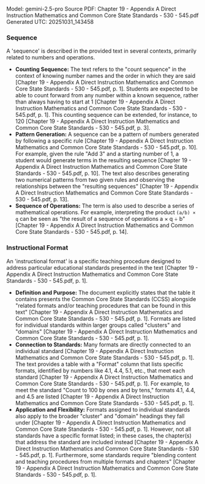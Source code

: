 Model: gemini-2.5-pro
Source PDF: Chapter 19 - Appendix A Direct Instruction Mathematics and Common Core State Standards - 530 - 545.pdf
Generated UTC: 20251031_143458

### Sequence

A 'sequence' is described in the provided text in several contexts, primarily related to numbers and operations.

*   **Counting Sequence:** The text refers to the "count sequence" in the context of knowing number names and the order in which they are said [Chapter 19 - Appendix A Direct Instruction Mathematics and Common Core State Standards - 530 - 545.pdf, p. 1]. Students are expected to be able to count forward from any number within a known sequence, rather than always having to start at 1 [Chapter 19 - Appendix A Direct Instruction Mathematics and Common Core State Standards - 530 - 545.pdf, p. 1]. This counting sequence can be extended, for instance, to 120 [Chapter 19 - Appendix A Direct Instruction Mathematics and Common Core State Standards - 530 - 545.pdf, p. 3].
*   **Pattern Generation:** A sequence can be a pattern of numbers generated by following a specific rule [Chapter 19 - Appendix A Direct Instruction Mathematics and Common Core State Standards - 530 - 545.pdf, p. 10]. For example, given the rule "Add 3" and a starting number of 1, a student would generate terms in the resulting sequence [Chapter 19 - Appendix A Direct Instruction Mathematics and Common Core State Standards - 530 - 545.pdf, p. 10]. The text also describes generating two numerical patterns from two given rules and observing the relationships between the "resulting sequences" [Chapter 19 - Appendix A Direct Instruction Mathematics and Common Core State Standards - 530 - 545.pdf, p. 13].
*   **Sequence of Operations:** The term is also used to describe a series of mathematical operations. For example, interpreting the product `(a/b) × q` can be seen as "the result of a sequence of operations a × q ÷ b" [Chapter 19 - Appendix A Direct Instruction Mathematics and Common Core State Standards - 530 - 545.pdf, p. 14].

### Instructional Format

An 'instructional format' is a specific teaching procedure designed to address particular educational standards presented in the text [Chapter 19 - Appendix A Direct Instruction Mathematics and Common Core State Standards - 530 - 545.pdf, p. 1].

*   **Definition and Purpose:** The document explicitly states that the table it contains presents the Common Core State Standards (CCSS) alongside "related formats and/or teaching procedures that can be found in this text" [Chapter 19 - Appendix A Direct Instruction Mathematics and Common Core State Standards - 530 - 545.pdf, p. 1]. Formats are listed for individual standards within larger groups called "clusters" and "domains" [Chapter 19 - Appendix A Direct Instruction Mathematics and Common Core State Standards - 530 - 545.pdf, p. 1].
*   **Connection to Standards:** Many formats are directly connected to an individual standard [Chapter 19 - Appendix A Direct Instruction Mathematics and Common Core State Standards - 530 - 545.pdf, p. 1]. The text provides a table with a "Format" column that lists specific formats, identified by numbers like 4.1, 4.4, 5.1, etc., that meet each standard [Chapter 19 - Appendix A Direct Instruction Mathematics and Common Core State Standards - 530 - 545.pdf, p. 1]. For example, to meet the standard "Count to 100 by ones and by tens," formats 4.1, 4.4, and 4.5 are listed [Chapter 19 - Appendix A Direct Instruction Mathematics and Common Core State Standards - 530 - 545.pdf, p. 1].
*   **Application and Flexibility:** Formats assigned to individual standards also apply to the broader "cluster" and "domain" headings they fall under [Chapter 19 - Appendix A Direct Instruction Mathematics and Common Core State Standards - 530 - 545.pdf, p. 1]. However, not all standards have a specific format listed; in these cases, the chapter(s) that address the standard are included instead [Chapter 19 - Appendix A Direct Instruction Mathematics and Common Core State Standards - 530 - 545.pdf, p. 1]. Furthermore, some standards require "blending content and teaching procedures from multiple formats and chapters" [Chapter 19 - Appendix A Direct Instruction Mathematics and Common Core State Standards - 530 - 545.pdf, p. 1].